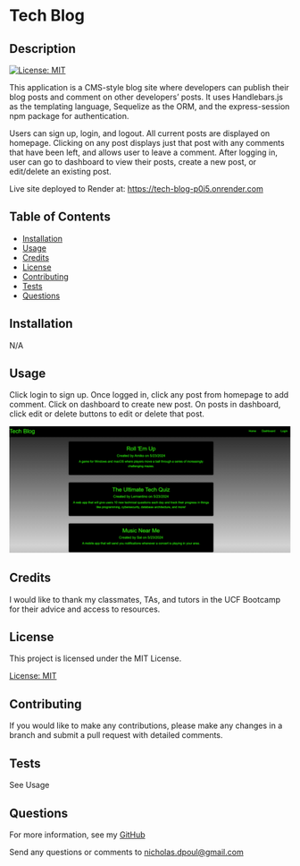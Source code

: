 # Tech Blog
  ## Description
  [![License: MIT](https://img.shields.io/badge/License-MIT-yellow.svg)](https://opensource.org/licenses/MIT)

  This application is a CMS-style blog site where developers can publish their blog posts and comment on other developers’ posts. It uses Handlebars.js as the templating language, Sequelize as the ORM, and the express-session npm package for authentication. 

  Users can sign up, login, and logout. All current posts are displayed on homepage. Clicking on any post displays just that post with any comments that have been left, and allows user to leave a comment. After logging in, user can go to dashboard to view their posts, create a new post, or edit/delete an existing post.

  Live site deployed to Render at:  https://tech-blog-p0i5.onrender.com

  ## Table of Contents

  * [Installation](#installation)
  * [Usage](#usage)
  * [Credits](#credits)
  * [License](#license)
  * [Contributing](#contributing)
  * [Tests](#tests)
  * [Questions](#questions)

  ## Installation

N/A

  ## Usage

Click login to sign up. Once logged in, click any post from homepage to add comment. Click on dashboard to create new post. On posts in dashboard, click edit or delete buttons to edit or delete that post.

![Alt text](./public/assets/Screenshot.png)

  ## Credits

  I would like to thank my classmates, TAs, and tutors in the UCF Bootcamp for their advice and access to resources. 

  ## License

  
  This project is licensed under the MIT License.

  [License: MIT](https://opensource.org/licenses/MIT)

  ## Contributing

  If you would like to make any contributions, please make any changes in a branch and submit a pull request with detailed comments.

  ## Tests

  See Usage 

  ## Questions

  For more information, see my [GitHub](https://github.com/42Salokin)

  Send any questions or comments to nicholas.dpoul@gmail.com
